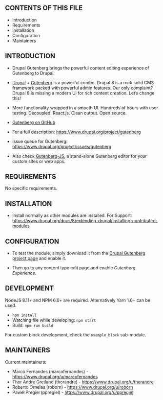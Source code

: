 CONTENTS OF THIS FILE
---------------------

 * Introduction
 * Requirements
 * Installation
 * Configuration
 * Maintainers


INTRODUCTION
------------

 * Drupal Gutenberg brings the powerful content editing experience of Gutenberg
   to Drupal.

 * [Drupal](https://www.drupal.org/) +
   [Gutenberg](https://wordpress.org/gutenberg/) is a powerful combo. Drupal 8 is a rock solid CMS framework packed with powerful admin features.
   Our only complaint? Drupal 8 is missing a modern UI for rich content
   creation. Let’s change this!

 * More functionality wrapped in a smooth UI. Hundreds of hours with user
   testing. Decoupled. React.js. Clean output. Open source.

 * [Gutenberg on GitHub](https://github.com/WordPress/gutenberg/)

 * For a full description:
   https://www.drupal.org/project/gutenberg

 * Issue queue for Gutenberg:
   https://www.drupal.org/project/issues/gutenberg

  * Also check [Gutenberg-JS](https://www.npmjs.com/package/@frontkom/gutenberg-js), a stand-alone Gutenberg editor for your custom sites or web apps.

REQUIREMENTS
------------

No specific requirements.


INSTALLATION
------------

 * Install normally as other modules are installed. For Support:
   https://www.drupal.org/docs/8/extending-drupal/installing-contributed-modules

CONFIGURATION
-------------

 * To test the module, simply download it from the
   [Drupal Gutenberg project page](https://www.drupal.org/project/gutenberg)
   and enable it.

 * Then go to any content type edit page and enable *Gutenberg Experience*.

DEVELOPMENT
-----------

  NodeJS 8.11+ and NPM 6.0+ are required. Alternatively Yarn 1.6+ can be used.
  * `npm install`
  * Watching file while developing: `npm start`
  * Build: `npm run build`

For custom block development, check the `example_block` sub-module.


MAINTAINERS
-----------

Current maintainers:

 * Marco Fernandes (marcofernandes) - https://www.drupal.org/u/marcofernandes
 * Thor Andre Gretland (thorandre) - https://www.drupal.org/u/thorandre
 * Roberto Ornelas (roborn) - https://www.drupal.org/u/roborn
 * Paweł Pregiel (ppregiel) - https://www.drupal.org/u/ppregiel

